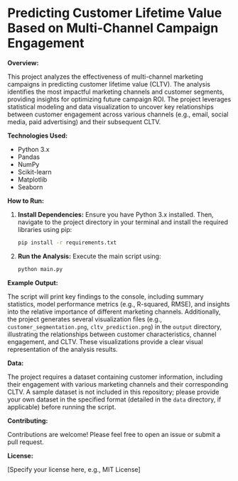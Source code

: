 # Predicting Customer Lifetime Value Based on Multi-Channel Campaign Engagement

**Overview:**

This project analyzes the effectiveness of multi-channel marketing campaigns in predicting customer lifetime value (CLTV).  The analysis identifies the most impactful marketing channels and customer segments, providing insights for optimizing future campaign ROI.  The project leverages statistical modeling and data visualization to uncover key relationships between customer engagement across various channels (e.g., email, social media, paid advertising) and their subsequent CLTV.

**Technologies Used:**

* Python 3.x
* Pandas
* NumPy
* Scikit-learn
* Matplotlib
* Seaborn

**How to Run:**

1. **Install Dependencies:**  Ensure you have Python 3.x installed. Then, navigate to the project directory in your terminal and install the required libraries using pip:

   ```bash
   pip install -r requirements.txt
   ```

2. **Run the Analysis:** Execute the main script using:

   ```bash
   python main.py
   ```

**Example Output:**

The script will print key findings to the console, including summary statistics, model performance metrics (e.g., R-squared, RMSE), and insights into the relative importance of different marketing channels.  Additionally, the project generates several visualization files (e.g., `customer_segmentation.png`, `cltv_prediction.png`) in the `output` directory, illustrating the relationships between customer characteristics, channel engagement, and CLTV.  These visualizations provide a clear visual representation of the analysis results.


**Data:**

The project requires a dataset containing customer information, including their engagement with various marketing channels and their corresponding CLTV.  A sample dataset is not included in this repository; please provide your own dataset in the specified format (detailed in the `data` directory, if applicable) before running the script.

**Contributing:**

Contributions are welcome! Please feel free to open an issue or submit a pull request.


**License:**

[Specify your license here, e.g., MIT License]